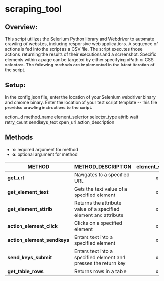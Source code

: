 # scraping_tool

## Overview:

This script utilizes the Selenium Python library and Webdriver to automate crawling of websites, including responsive web applications. A sequence of actions is fed into the script as a CSV file. The script executes those actions, returning the results of their executions and a screenshot. Specific elements within a page can be targeted by either specifying xPath or CSS selectors.
The following methods are implemented in the latest iteration of the script.

## Setup:

In the config.json file, enter the location of your Selenium webdriver binary and chrome binary. Enter the location of your test script template -- this file provides crawling instructions to the script.

action_id
method_name
element_selector
selector_type
attrib
wait
retry_count
sendkeys_text
open_url
action_description






## Methods

- **x**: required argument for method
- **o**: optional argument for method


|**METHOD**	   |METHOD_DESCRIPTION|element_selector|selector_type|attrib|wait|retry_count|sendkeys_text	|open_url|action_description|
|---|---|:---:|:---:|:---:|:---:|:---:|:---:|:---:|:---:|
|**get_url**	                 | Navigates to a specified URL|x|x||x|x||x|o|
|**get_element_text**	       | Gets the text value of a specified element|x|x||x|x|||o|
|**get_element_attrib**	     | Returns the attribute value of a specified element and attribute|x|x|x|x|x|||o|
|**action_element_click**	   | Clicks on a specified element|x|x||x|x|||o|
|**action_element_sendkeys**	 | Enters text into a specified element|x|x||x|x|x||o|
|**send_keys_submit**	      |  Enters text into a specified element and presses the return key|x|x||x|x|x||o|
|**get_table_rows**	      |  Returns rows in a table|x|x||x|x|||o|
